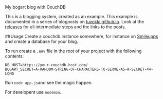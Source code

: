My bogart blog with CouchDB

This is a blogging system, created as an example. This example is documented in a series of blogposts on [tuvokki.github.io](http://tuvokki.github.io/). Look at the [releases](https://github.com/tuvokki/bogart-blog/releases) for all intermediate steps and the links to the posts.

##Usage
Create a couchdb instance somewhere, for instance on [Smileupps](https://www.smileupps.com/) and create a database for your blog.

To run create a `.env` file in the root of your project with the following contents:

    DB_HOST=https://your-couchdb.host.com/
    BOGART_SECRET=A-RANDOM-STRING-OF-CHARACTERS-TO-SERVE-AS-A-SECRET-44-LONG

Run `node app.js`and see the magic happen.

For developent use `nodemon`.
